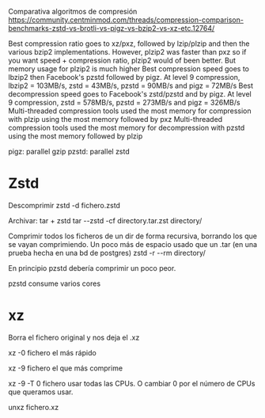 Comparativa algoritmos de compresión
https://community.centminmod.com/threads/compression-comparison-benchmarks-zstd-vs-brotli-vs-pigz-vs-bzip2-vs-xz-etc.12764/


Best compression ratio goes to xz/pxz, followed by lzip/plzip and then the various bzip2 implementations. However, plzip2 was faster than pxz so if you want speed + compression ratio, plzip2 would of been better. But memory usage for plzip2 is much higher
Best compression speed goes to lbzip2 then Facebook's pzstd followed by pigz. At level 9 compression, lbzip2 = 103MB/s, zstd = 43MB/s, pzstd = 90MB/s and pigz = 72MB/s
Best decompression speed goes to Facebook's zstd/pzstd and by pigz. At level 9 compression, zstd = 578MB/s, pzstd = 273MB/s and pigz = 326MB/s
Multi-threaded compression tools used the most memory for compression with plzip using the most memory followed by pxz
Multi-threaded compression tools used the most memory for decompression with pzstd using the most memory followed by plzip

pigz: parallel gzip
pzstd: parallel zstd


# Zstd
Descomprimir
zstd -d fichero.zstd

Archivar: tar + zstd
tar --zstd -cf directory.tar.zst directory/

Comprimir todos los ficheros de un dir de forma recursiva, borrando los que se vayan comprimiendo.
Un poco más de espacio usado que un .tar (en una prueba hecha en una bd de postgres)
zstd -r --rm directory/

En principio pzstd debería comprimir un poco peor.

pzstd consume varios cores


# xz
Borra el fichero original y nos deja el .xz

xz -0 fichero
  el más rápido

xz -9 fichero
  el que más comprime

xz -9 -T 0 fichero
  usar todas las CPUs. O cambiar 0 por el número de CPUs que queramos usar.

unxz fichero.xz
